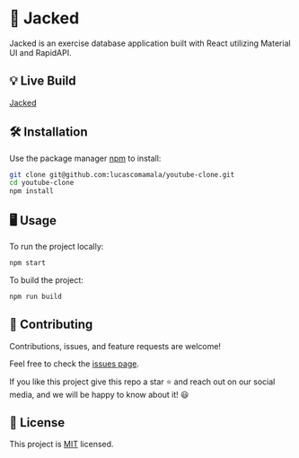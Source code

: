 # 💪 Jacked

Jacked is an exercise database application built with React utilizing Material UI and RapidAPI.

## 💡 Live Build

[Jacked](https://jacked-fitness.netlify.app)

## 🛠️ Installation

Use the package manager [npm](https://www.npmjs.com/) to install:

```bash
git clone git@github.com:lucascomamala/youtube-clone.git
cd youtube-clone
npm install
```

## 🖥️ Usage

To run the project locally:

```bash
npm start
```

To build the project:

```bash
npm run build
```

## 🤝 Contributing

Contributions, issues, and feature requests are welcome!

Feel free to check the [issues page](../../issues/).

If you like this project give this repo a star ⭐ and reach out on our social media, and we will be happy to know about it! 😃

## 📝 License

This project is [MIT](./LICENSE) licensed.
